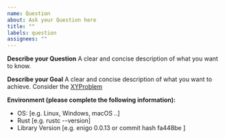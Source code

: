 ```yaml
---
name: Question
about: Ask your Question here
title: ""
labels: question
assignees: ""
---
```


**Describe your Question**
A clear and concise description of what you want to know.

**Describe your Goal**
A clear and concise description of what you want to achieve. Consider the [XYProblem](http://xyproblem.info/)

**Environment (please complete the following information):**

- OS: [e.g. Linux, Windows, macOS ..]
- Rust [e.g. rustc --version]
- Library Version [e.g. enigo 0.0.13 or commit hash fa448be ]

